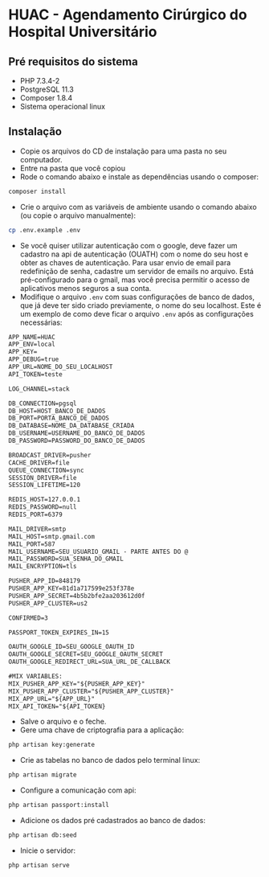 # HUAC - Agendamento Cirúrgico do Hospital Universitário

## Pré requisitos do sistema
- PHP 7.3.4-2
- PostgreSQL 11.3
- Composer 1.8.4
- Sistema operacional linux

## Instalação
- Copie os arquivos do CD de instalação para uma pasta no seu computador.
- Entre na pasta que você copiou 
- Rode o comando abaixo e instale as dependências usando o composer: 
```bash
composer install
```
- Crie o arquivo com as variáveis de ambiente usando o comando abaixo (ou copie o arquivo manualmente): 
```bash
cp .env.example .env
```
- Se você quiser utilizar autenticação com o google, deve fazer um cadastro na api de autenticação (OUATH)
com o nome do seu host e obter as chaves de autenticação.
Para usar envio de email para redefinição de senha, cadastre um servidor de emails no arquivo.
Está pré-configurado para o gmail, mas você precisa permitir o acesso de aplicativos menos seguros a sua conta.
- Modifique o arquivo `.env` com suas configurações de banco de dados, que já deve ter sido criado previamente,
o nome do seu localhost.
Este é um exemplo de como deve ficar o arquivo `.env` após as configurações necessárias:

```txt
APP_NAME=HUAC
APP_ENV=local
APP_KEY=
APP_DEBUG=true
APP_URL=NOME_DO_SEU_LOCALHOST
API_TOKEN=teste

LOG_CHANNEL=stack

DB_CONNECTION=pgsql
DB_HOST=HOST_BANCO_DE_DADOS
DB_PORT=PORTA_BANCO_DE_DADOS
DB_DATABASE=NOME_DA_DATABASE_CRIADA
DB_USERNAME=USERNAME_DO_BANCO_DE_DADOS
DB_PASSWORD=PASSWORD_DO_BANCO_DE_DADOS

BROADCAST_DRIVER=pusher
CACHE_DRIVER=file
QUEUE_CONNECTION=sync
SESSION_DRIVER=file
SESSION_LIFETIME=120

REDIS_HOST=127.0.0.1
REDIS_PASSWORD=null
REDIS_PORT=6379

MAIL_DRIVER=smtp
MAIL_HOST=smtp.gmail.com
MAIL_PORT=587
MAIL_USERNAME=SEU_USUARIO_GMAIL - PARTE ANTES DO @
MAIL_PASSWORD=SUA_SENHA_DO_GMAIL
MAIL_ENCRYPTION=tls

PUSHER_APP_ID=848179
PUSHER_APP_KEY=81d1a717599e253f378e
PUSHER_APP_SECRET=4b5b2bfe2aa203612d0f
PUSHER_APP_CLUSTER=us2

CONFIRMED=3

PASSPORT_TOKEN_EXPIRES_IN=15

OAUTH_GOOGLE_ID=SEU_GOOGLE_OAUTH_ID
OAUTH_GOOGLE_SECRET=SEU_GOOGLE_OAUTH_SECRET
OAUTH_GOOGLE_REDIRECT_URL=SUA_URL_DE_CALLBACK

#MIX VARIABLES:
MIX_PUSHER_APP_KEY="${PUSHER_APP_KEY}"
MIX_PUSHER_APP_CLUSTER="${PUSHER_APP_CLUSTER}"
MIX_APP_URL="${APP_URL}"
MIX_API_TOKEN="${API_TOKEN}
```
- Salve o arquivo e o feche.
- Gere uma chave de criptografia para a aplicação: 
```bash
php artisan key:generate
```
- Crie as tabelas no banco de dados pelo terminal linux:
```bash
php artisan migrate
```
- Configure a comunicação com api:
```bash
php artisan passport:install
```
- Adicione os dados pré cadastrados ao banco de dados:
```bash
php artisan db:seed
```
- Inicie o servidor: 
```bash
php artisan serve
```

